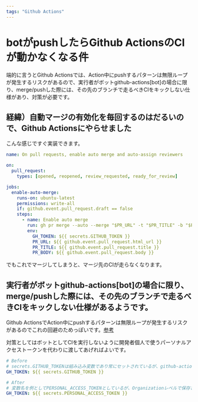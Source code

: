 ```yaml
---
tags: "Github Actions"
---
```


# botがpushしたらGithub ActionsのCIが動かなくなる件

端的に言うとGithub Actionsでは、Action中にpushするパターンは無限ループが発生するリスクがあるので、実行者がボットgithub-actions[bot]の場合に限り、merge/pushした際には、その先のブランチで走るべきCIをキックしない仕様があり、対策が必要です。

## 経緯）自動マージの有効化を毎回するのはだるいので、Github Actionsにやらせました

こんな感じですぐ実装できます。

```yml
name: On pull requests, enable auto merge and auto-assign reviewers

on:
  pull_request:
    types: [opened, reopened, review_requested, ready_for_review]

jobs:
  enable-auto-merge:
    runs-on: ubuntu-latest
    permissions: write-all
    if: github.event.pull_request.draft == false
    steps:
      - name: Enable auto merge
        run: gh pr merge --auto --merge "$PR_URL" -t "$PR_TITLE" -b "$PR_BODY"
        env:
          GH_TOKEN: ${{ secrets.GITHUB_TOKEN }}
          PR_URL: ${{ github.event.pull_request.html_url }}
          PR_TITLE: ${{ github.event.pull_request.title }}
          PR_BODY: ${{ github.event.pull_request.body }}
```

でもこれでマージしてしまうと、マージ先のCIが走らなくなります。

## 実行者がボットgithub-actions[bot]の場合に限り、merge/pushした際には、その先のブランチで走るべきCIをキックしない仕様があるようです。

Github ActionsでAction中にpushするパターンは無限ループが発生するリスクがあるのでこれの回避のためっぽいです。[参考](https://github.com/ad-m/github-push-action/issues/32)

対策としてはボットとしてCIを実行しないように開発者個人で使うパーソナルアクセストークンを代わりに渡してあげればよいです。

```yml
# Before
# secrets.GITHUB_TOKENは組み込み変数であり常にセットされているが、github-actions[bot]名義でghを実行してしまい不適切
GH_TOKEN: ${{ secrets.GITHUB_TOKEN }}

# After
# 変数名を例としてPERSONAL_ACCESS_TOKENとしているが、Organizationレベルで保存されたシークレットを参照する場合などはその変数名に書き換える必要があるし、逆にレポジトリ固有のシークレットを使う場合は別途手動で登録が必要である
GH_TOKEN: ${{ secrets.PERSONAL_ACCESS_TOKEN }}
```
